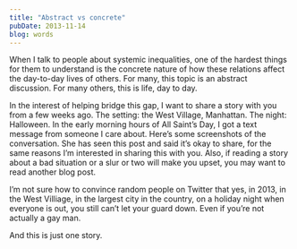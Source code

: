 ```yaml
---
title: "Abstract vs concrete"
pubDate: 2013-11-14
blog: words
---
```



When I talk to people about systemic inequalities, one of the hardest things for them to understand is the concrete nature of how these relations affect the day-to-day lives of others. For many, this topic is an abstract discussion. For many others, this is life, day to day.

In the interest of helping bridge this gap, I want to share a story with you from a few weeks ago. The setting: the West Village, Manhattan. The night: Halloween. In the early morning hours of All Saint’s Day, I got a text message from someone I care about. Here’s some screenshots of the conversation. She has seen this post and said it’s okay to share, for the same reasons I’m interested in sharing this with you. Also, if reading a story about a bad situation or a slur or two will make you upset, you may want to read another blog post.

I’m not sure how to convince random people on Twitter that yes, in 2013, in the West Villiage, in the largest city in the country, on a holiday night when everyone is out, you still can’t let your guard down. Even if you’re not actually a gay man.

And this is just one story.
